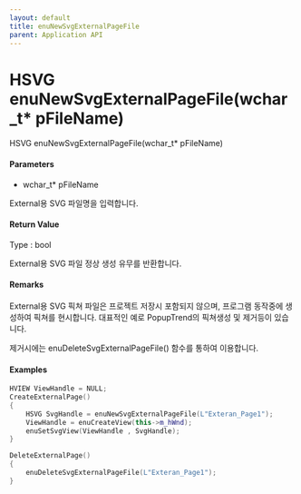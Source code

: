 ```yaml
---
layout: default
title: enuNewSvgExternalPageFile
parent: Application API
---
```

# HSVG enuNewSvgExternalPageFile\(wchar\_t\* pFileName\)

HSVG enuNewSvgExternalPageFile\(wchar\_t\* pFileName\)

#### Parameters

* wchar\_t\* pFileName

External용 SVG 파일명을 입력합니다.

#### Return Value

Type : bool 

External용 SVG 파일 정상 생성 유무를 반환합니다.

#### Remarks

External용 SVG 픽쳐 파일은 프로젝트 저장시 포함되지 않으며, 프로그램 동작중에 생성하여 픽쳐를 현시합니다. 대표적인 예로 PopupTrend의 픽쳐생성 및 제거등이 있습니다. 

제거시에는 enuDeleteSvgExternalPageFile\(\) 함수를 통하여 이용합니다.

#### Examples

```cpp
HVIEW ViewHandle = NULL; 
CreateExternalPage()
{
    HSVG SvgHandle = enuNewSvgExternalPageFile(L"Exteran_Page1");
    ViewHandle = enuCreateView(this->m_hWnd);
    enuSetSvgView(ViewHandle , SvgHandle); 
}

DeleteExternalPage()
{
    enuDeleteSvgExternalPageFile(L"Exteran_Page1");
}
```



